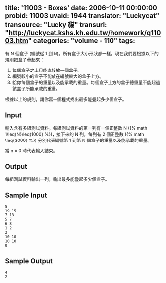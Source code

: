 title: '11003 - Boxes'
date: 2006-10-11 00:00:00
probid: 11003
uvaid: 1944
translator: "Luckycat"
transource: "Lucky 貓"
transurl: "http://luckycat.kshs.kh.edu.tw/homework/q11003.htm"
categories: "volume - 110"
tags:
---

有 N 個盒子 (編號從 1 到 N)。所有盒子大小形狀都一樣。現在我們要根據以下的規則把盒子疊起來：

1. 每個盒子之上只能直接放一個盒子。
2. 編號較小的盒子不能放在編號較大的盒子上方。
3. 給你每個盒子的重量以及能承載的重量。每個盒子上方的盒子總重量不能超過該盒子所能承載的重量。

根據以上的規則，請你寫一個程式找出最多能疊起多少個盒子。

## Input ##

輸入含有多組測試資料。每組測試資料的第一列有一個正整數 N ({% math 1\leq{N}\leq{1000} %})，接下來的 N 列，每列有 2 個正整數 ({% math \leq{3000} %}) 分別代表編號第 1 到第 N 個盒子的重量以及能承載的重量。

當 n = 0 時代表輸入結束。

## Output ##

每組測試資料輸出一列，輸出最多能疊起多少個盒子。

## Sample Input ##

	5
	19 15
	7 13
	5 7
	6 8
	1 2
	2
	10 10
	10 10
	0

## Sample Output ##

	4
	2